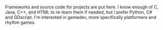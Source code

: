 Frameworks and source code for projects are put here. I know enough of C, Java, C++, and HTML to re-learn them if needed, but I prefer Python, C# and GDscript. 
I'm interested in gamedev, more specifically platformers and rhythm games.
